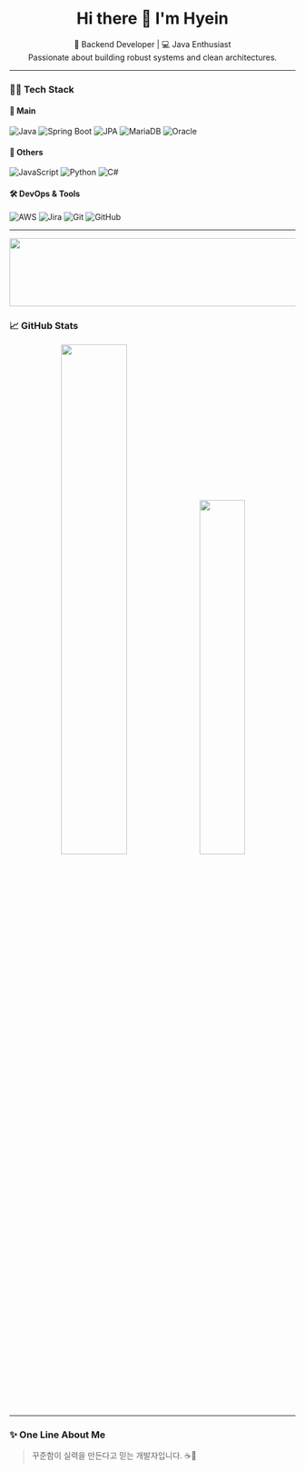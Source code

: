 <!-- README.md -->

<h1 align="center">Hi there 🙏 I'm Hyein </h1>

<p align="center">
  🔧 Backend Developer | 💻 Java Enthusiast <br/>
  Passionate about building robust systems and clean architectures.
</p>

---

### 👩‍💻 Tech Stack

#### 🚀 Main
![Java](https://img.shields.io/badge/Java-007396?style=flat&logo=java&logoColor=white)
![Spring Boot](https://img.shields.io/badge/Spring_Boot-6DB33F?style=flat&logo=spring-boot&logoColor=white)
![JPA](https://img.shields.io/badge/JPA-59666C?style=flat&logo=hibernate&logoColor=white)
![MariaDB](https://img.shields.io/badge/MariaDB-003545?style=flat&logo=mariadb&logoColor=white)
![Oracle](https://img.shields.io/badge/Oracle-F80000?style=flat&logo=oracle&logoColor=white)

#### 📘 Others
![JavaScript](https://img.shields.io/badge/JavaScript-F7DF1E?style=flat&logo=javascript&logoColor=black)
![Python](https://img.shields.io/badge/Python-3776AB?style=flat&logo=python&logoColor=white)
![C#](https://img.shields.io/badge/C%23-239120?style=flat&logo=c-sharp&logoColor=white)

#### 🛠️ DevOps & Tools
![AWS](https://img.shields.io/badge/AWS-232F3E?style=flat&logo=amazon-aws&logoColor=white)
![Jira](https://img.shields.io/badge/Jira-0052CC?style=flat&logo=jira&logoColor=white)
![Git](https://img.shields.io/badge/Git-F05032?style=flat&logo=git&logoColor=white)
![GitHub](https://img.shields.io/badge/GitHub-181717?style=flat&logo=github&logoColor=white)

---

<a href="https://github.com/devxb/gitanimals">
  <img src="https://render.gitanimals.org/lines/hyeindev?pet-id=1" width="1000" height="120"/>
</a>

### 📈 GitHub Stats

<p align="center">
  <img src="https://github-readme-stats.vercel.app/api?username=hyeindev&show_icons=true&theme=github_dark&include_all_commits=true" width="48%"/>
  <img src="https://github-readme-stats.vercel.app/api/top-langs/?username=hyeindev&layout=compact&theme=github_dark" width="40%"/>
</p>

---

### ✨ One Line About Me
> 꾸준함이 실력을 만든다고 믿는 개발자입니다. ☕️📘
<!--
**hyeindev/hyeindev** is a ✨ _special_ ✨ repository because its `README.md` (this file) appears on your GitHub profile.

Here are some ideas to get you started:

- 🔭 I’m currently working on ...
- 🌱 I’m currently learning ...
- 👯 I’m looking to collaborate on ...
- 🤔 I’m looking for help with ...
- 💬 Ask me about ...
- 📫 How to reach me: ...
- 😄 Pronouns: ...
- ⚡ Fun fact: ...
-->
